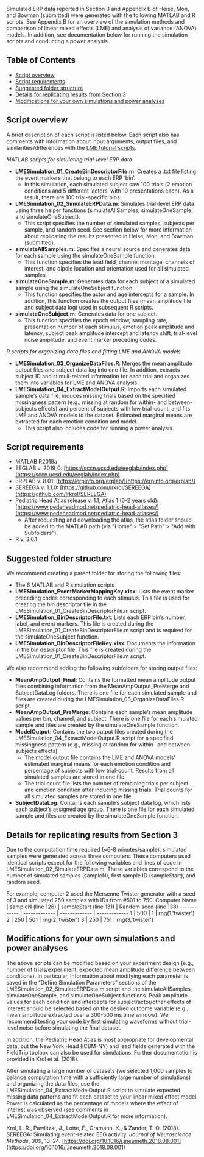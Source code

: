 Simulated ERP data reported in Section 3 and Appendix B of Heise, Mon, and Bowman (submitted) were generated with the following MATLAB and R scripts. See Appendix B for an overview of the simulation methods and comparison of linear mixed effects (LME) and analysis of variance (ANOVA) models. In addition, see documentation below for running the simulation scripts and conducting a power analysis. 

## Table of Contents  
* [Script overview](#script-overview)
* [Script requirements](#script-requirements)
* [Suggested folder structure](#suggested-folder-structure)
* [Details for replicating results from Section 3](#details-for-replicating-results-from-section-3)
* [Modifications for your own simulations and power analyses](#modifications-for-your-own-simulations-and-power-analyses)

## Script overview
A brief description of each script is listed below. Each script also has comments with information about input arguments, output files, and similarities/differences with the [LME tutorial scripts](https://github.com/basclab/LME_MixedEffectsERPTutorial/tree/main/LMETutorialScripts).

*MATLAB scripts for simulating trial-level ERP data*
* **LMESimulation_01_CreateBinDescriptorFile.m**: Creates a .txt file listing the event markers that belong to each ERP ‘bin’.
  * In this simulation, each simulated subject saw 100 trials (2 emotion conditions and 5 different ‘actors’ with 10 presentations each). As a result, there are 100 trial-specific bins.
* **LMESimulation_02_SimulateERPData.m**: Simulates trial-level ERP data using three helper functions (simulateAllSamples, simulateOneSample, and simulateOneSubject).
  * This script specifies the number of simulated samples, subjects per sample, and random seed. See section below for more information about replicating the results presented in Heise, Mon, and Bowman (submitted).
* **simulateAllSamples.m**: Specifies a neural source and generates data for each sample using the simulateOneSample function.
  * This function specifies the lead field, channel montage, channels of interest, and dipole location and orientation used for all simulated samples.
* **simulateOneSample.m**: Generates data for each subject of a simulated sample using the simulateOneSubject function.
  * This function specifies the actor and age intercepts for a sample. In addition, this function creates the output files (mean amplitude file and subject data log) used in subsequent R scripts.
* **simulateOneSubject.m**: Generates data for one subject.
  * This function specifies the epoch window, sampling rate, presentation number of each stimulus, emotion peak amplitude and latency, subject peak amplitude intercept and latency shift, trial-level noise amplitude, and event marker preceding codes.

*R scripts for organizing data files and fitting LME and ANOVA models*
* **LMESimulation_03_OrganizeDataFiles.R**: Merges the mean amplitude output files and subject data log into one file. In addition, extracts subject ID and stimuli-related information for each trial and organizes them into variables for LME and ANOVA analysis.
* **LMESimulation_04_ExtractModelOutput.R**: Imports each simulated sample’s data file, induces missing trials based on the specified missingness pattern (e.g., missing at random for within- and between-subjects effects) and percent of subjects with low trial-count, and fits LME and ANOVA models to the dataset. Estimated marginal means are extracted for each emotion condition and model.
  * This script also includes code for running a power analysis.

## Script requirements
* MATLAB R2019a 
* EEGLAB v. 2019_0: [https://sccn.ucsd.edu/eeglab/index.php](https://sccn.ucsd.edu/eeglab/index.php)
* ERPLAB v. 8.01: [https://erpinfo.org/erplab/](https://erpinfo.org/erplab/)
* SEREEGA v. 1.1.0: [https://github.com/lrkrol/SEREEGA](https://github.com/lrkrol/SEREEGA)
* Pediatric Head Atlas release v. 1.1, Atlas 1 (0-2 years old): [https://www.pedeheadmod.net/pediatric-head-atlases/](https://www.pedeheadmod.net/pediatric-head-atlases/)
  * After requesting and downloading the atlas, the atlas folder should be added to the MATLAB path (via "Home" > "Set Path" > "Add with Subfolders").
* R v. 3.6.1

## Suggested folder structure
We recommend creating a parent folder for storing the following files:
* The 6 MATLAB and R simulation scripts
* **LMESimulation_EventMarkerMappingKey.xlsx**: Lists the event marker preceding codes corresponding to each stimulus. This file is used for creating the bin descriptor file in the LMESimulation_01_CreateBinDescriptorFile.m script.
* **LMESimulation_BinDescriptorFile.txt**: Lists each ERP bin’s number, label, and event markers. This file is created during the LMESimulation_01_CreateBinDescriptorFile.m script and is required for the simulateOneSubject function.
* **LMESimulation_BinDescriptorFileKey.xlsx**: Documents the information in the bin descriptor file. This file is created during the LMESimulation_01_CreateBinDescriptorFile.m script.

We also recommend adding the following subfolders for storing output files:
* **MeanAmpOutput_Final**: Contains the formatted mean amplitude output files combining information from the MeanAmpOutput_PreMerge and SubjectDataLog folders. There is one file for each simulated sample and files are created during the LMESimulation_03_OrganizeDataFiles.R script.
* **MeanAmpOutput_PreMerge**: Contains each sample’s mean amplitude values per bin, channel, and subject. There is one file for each simulated sample and files are created by the simulateOneSample function. 
* **ModelOutput**: Contains the two output files created during the LMESimulation_04_ExtractModelOutput.R script for a specified missingness pattern (e.g., missing at random for within- and between-subjects effects). 
  * The model output file contains the LME and ANOVA models’ estimated marginal means for each emotion condition and percentage of subjects with low trial-count. Results from all simulated samples are stored in one file.
  * The trial count file lists the number of remaining trials per subject and emotion condition after inducing missing trials. Trial counts for all simulated samples are stored in one file.
* **SubjectDataLog**: Contains each sample’s subject data log, which lists each subject’s assigned age group. There is one file for each simulated sample and files are created by the simulateOneSample function. 

## Details for replicating results from Section 3
Due to the computation time required (~6-8 minutes/sample), simulated samples were generated across three computers. These computers used identical scripts except for the following variables and lines of code in LMESimulation_02_SimulateERPData.m. These variables correspond to the number of simulated samples (sampleN), first sample ID (sampleStart), and random seed. 

For example, computer 2 used the Mersenne Twister generator with a seed of 3 and simulated 250 samples with IDs from #501 to 750. 
Computer Name | sampleN (line 126) | sampleStart (line 131) | Random seed (line 138)
------------ | ------------- | ------------- | -------------
1 | 500 | 1 | rng(1,'twister')
2 | 250 | 501 | rng(2,'twister')
3 | 250 | 751 | rng(3,'twister')

## Modifications for your own simulations and power analyses
The above scripts can be modified based on your experiment design (e.g., number of trials/experiment, expected mean amplitude difference between conditions). In particular, information about modifying each parameter is saved in the “Define Simulation Parameters” sections of the LMESimulation_02_SimulateERPData.m script and the simulateAllSamples, simulateOneSample, and simulateOneSubject functions. Peak amplitude values for each condition and intercepts for subject/actor/other effects of interest should be selected based on the desired outcome variable (e.g., mean amplitude extracted over a 300-500 ms time window). We recommend testing your code by first simulating waveforms without trial-level noise before simulating the final dataset. 

In addition, the Pediatric Head Atlas is most appropriate for developmental data, but the New York Head (ICBM-NY) and lead fields generated with the FieldTrip toolbox can also be used for simulations. Further documentation is provided in Krol et al. (2018).

After simulating a large number of datasets (we selected 1,000 samples to balance computation time with a sufficiently large number of simulations) and organizing the data files, use the LMESimulation_04_ExtractModelOutput.R script to simulate expected missing data patterns and fit each dataset to your linear mixed effect model. Power is calculated as the percentage of models where the effect of interest was observed (see comments in LMESimulation_04_ExtractModelOutput.R for more information). 

Krol, L. R., Pawlitzki, J., Lotte, F., Gramann, K., & Zander, T. O. (2018). SEREEGA: Simulating event-related EEG activity. *Journal of Neuroscience Methods*, *309*, 13–24. [https://doi.org/10.1016/j.jneumeth.2018.08.001](https://doi.org/10.1016/j.jneumeth.2018.08.001)
